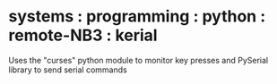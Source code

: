 # systems : programming : python : remote-NB3 : kerial

Uses the "curses" python module to monitor key presses and PySerial library to send serial commands

```